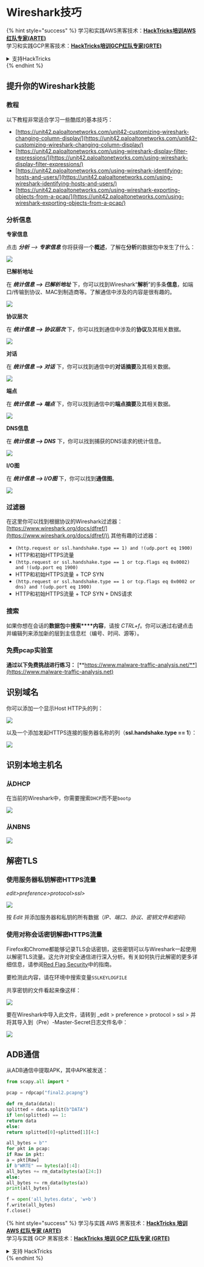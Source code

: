# Wireshark技巧

{% hint style="success" %}
学习和实践AWS黑客技术：<img src="/.gitbook/assets/arte.png" alt="" data-size="line">[**HackTricks培训AWS红队专家(ARTE)**](https://training.hacktricks.xyz/courses/arte)<img src="/.gitbook/assets/arte.png" alt="" data-size="line">\
学习和实践GCP黑客技术：<img src="/.gitbook/assets/grte.png" alt="" data-size="line">[**HackTricks培训GCP红队专家(GRTE)**<img src="/.gitbook/assets/grte.png" alt="" data-size="line">](https://training.hacktricks.xyz/courses/grte)

<details>

<summary>支持HackTricks</summary>

* 查看[**订阅计划**](https://github.com/sponsors/carlospolop)!
* **加入** 💬 [**Discord群组**](https://discord.gg/hRep4RUj7f)或[**Telegram群组**](https://t.me/peass)或**关注**我们在**Twitter** 🐦 [**@hacktricks\_live**](https://twitter.com/hacktricks\_live)**.**
* **通过向** [**HackTricks**](https://github.com/carlospolop/hacktricks)和[**HackTricks Cloud**](https://github.com/carlospolop/hacktricks-cloud) GitHub库提交PR分享黑客技巧。

</details>
{% endhint %}


## 提升你的Wireshark技能

### 教程

以下教程非常适合学习一些酷炫的基本技巧：

* [https://unit42.paloaltonetworks.com/unit42-customizing-wireshark-changing-column-display/](https://unit42.paloaltonetworks.com/unit42-customizing-wireshark-changing-column-display/)
* [https://unit42.paloaltonetworks.com/using-wireshark-display-filter-expressions/](https://unit42.paloaltonetworks.com/using-wireshark-display-filter-expressions/)
* [https://unit42.paloaltonetworks.com/using-wireshark-identifying-hosts-and-users/](https://unit42.paloaltonetworks.com/using-wireshark-identifying-hosts-and-users/)
* [https://unit42.paloaltonetworks.com/using-wireshark-exporting-objects-from-a-pcap/](https://unit42.paloaltonetworks.com/using-wireshark-exporting-objects-from-a-pcap/)

### 分析信息

**专家信息**

点击 _**分析** --> **专家信息**_ 你将获得一个**概述**，了解在**分析**的数据包中发生了什么：

![](<../../../.gitbook/assets/image (256).png>)

**已解析地址**

在 _**统计信息 --> 已解析地址**_ 下，你可以找到Wireshark“**解析**”的多条**信息**，如端口/传输到协议、MAC到制造商等。了解通信中涉及的内容是很有趣的。

![](<../../../.gitbook/assets/image (893).png>)

**协议层次**

在 _**统计信息 --> 协议层次**_ 下，你可以找到通信中涉及的**协议**及其相关数据。

![](<../../../.gitbook/assets/image (586).png>)

**对话**

在 _**统计信息 --> 对话**_ 下，你可以找到通信中的**对话摘要**及其相关数据。

![](<../../../.gitbook/assets/image (453).png>)

**端点**

在 _**统计信息 --> 端点**_ 下，你可以找到通信中的**端点摘要**及其相关数据。

![](<../../../.gitbook/assets/image (896).png>)

**DNS信息**

在 _**统计信息 --> DNS**_ 下，你可以找到捕获的DNS请求的统计信息。

![](<../../../.gitbook/assets/image (1063).png>)

**I/O图**

在 _**统计信息 --> I/O图**_ 下，你可以找到**通信图**。

![](<../../../.gitbook/assets/image (992).png>)

### 过滤器

在这里你可以找到根据协议的Wireshark过滤器：[https://www.wireshark.org/docs/dfref/](https://www.wireshark.org/docs/dfref/)\
其他有趣的过滤器：

* `(http.request or ssl.handshake.type == 1) and !(udp.port eq 1900)`
* HTTP和初始HTTPS流量
* `(http.request or ssl.handshake.type == 1 or tcp.flags eq 0x0002) and !(udp.port eq 1900)`
* HTTP和初始HTTPS流量 + TCP SYN
* `(http.request or ssl.handshake.type == 1 or tcp.flags eq 0x0002 or dns) and !(udp.port eq 1900)`
* HTTP和初始HTTPS流量 + TCP SYN + DNS请求

### 搜索

如果你想在会话的**数据包**中**搜索****内容**，请按 _CTRL+f_。你可以通过右键点击并编辑列来添加新的层到主信息栏（编号、时间、源等）。

### 免费pcap实验室

**通过以下免费挑战进行练习：** [**https://www.malware-traffic-analysis.net/**](https://www.malware-traffic-analysis.net)

## 识别域名

你可以添加一个显示Host HTTP头的列：

![](<../../../.gitbook/assets/image (639).png>)

以及一个添加发起HTTPS连接的服务器名称的列（**ssl.handshake.type == 1**）：

![](<../../../.gitbook/assets/image (408) (1).png>)

## 识别本地主机名

### 从DHCP

在当前的Wireshark中，你需要搜索`DHCP`而不是`bootp`

![](<../../../.gitbook/assets/image (1013).png>)

### 从NBNS

![](<../../../.gitbook/assets/image (1003).png>)

## 解密TLS

### 使用服务器私钥解密HTTPS流量

_edit>preference>protocol>ssl>_

![](<../../../.gitbook/assets/image (1103).png>)

按 _Edit_ 并添加服务器和私钥的所有数据（_IP、端口、协议、密钥文件和密码_）

### 使用对称会话密钥解密HTTPS流量

Firefox和Chrome都能够记录TLS会话密钥，这些密钥可以与Wireshark一起使用以解密TLS流量。这允许对安全通信进行深入分析。有关如何执行此解密的更多详细信息，请参阅[Red Flag Security](https://redflagsecurity.net/2019/03/10/decrypting-tls-wireshark/)中的指南。

要检测此内容，请在环境中搜索变量`SSLKEYLOGFILE`

共享密钥的文件看起来像这样：

![](<../../../.gitbook/assets/image (820).png>)

要在Wireshark中导入此文件，请转到 _edit > preference > protocol > ssl > 并将其导入到（Pre）-Master-Secret日志文件名中：

![](<../../../.gitbook/assets/image (989).png>)

## ADB通信

从ADB通信中提取APK，其中APK被发送：
```python
from scapy.all import *

pcap = rdpcap("final2.pcapng")

def rm_data(data):
splitted = data.split(b"DATA")
if len(splitted) == 1:
return data
else:
return splitted[0]+splitted[1][4:]

all_bytes = b""
for pkt in pcap:
if Raw in pkt:
a = pkt[Raw]
if b"WRTE" == bytes(a)[:4]:
all_bytes += rm_data(bytes(a)[24:])
else:
all_bytes += rm_data(bytes(a))
print(all_bytes)

f = open('all_bytes.data', 'w+b')
f.write(all_bytes)
f.close()
```
{% hint style="success" %}
学习与实践 AWS 黑客技术：<img src="/.gitbook/assets/arte.png" alt="" data-size="line">[**HackTricks 培训 AWS 红队专家 (ARTE)**](https://training.hacktricks.xyz/courses/arte)<img src="/.gitbook/assets/arte.png" alt="" data-size="line">\
学习与实践 GCP 黑客技术：<img src="/.gitbook/assets/grte.png" alt="" data-size="line">[**HackTricks 培训 GCP 红队专家 (GRTE)**<img src="/.gitbook/assets/grte.png" alt="" data-size="line">](https://training.hacktricks.xyz/courses/grte)

<details>

<summary>支持 HackTricks</summary>

* 查看 [**订阅计划**](https://github.com/sponsors/carlospolop)!
* **加入** 💬 [**Discord 群组**](https://discord.gg/hRep4RUj7f) 或 [**Telegram 群组**](https://t.me/peass) 或 **在** **Twitter** 🐦 **上关注我们** [**@hacktricks\_live**](https://twitter.com/hacktricks\_live)**.**
* **通过向** [**HackTricks**](https://github.com/carlospolop/hacktricks) 和 [**HackTricks Cloud**](https://github.com/carlospolop/hacktricks-cloud) GitHub 仓库提交 PR 来分享黑客技巧。

</details>
{% endhint %}

